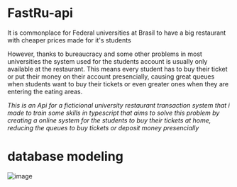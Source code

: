 # FastRu-api
It is commonplace for Federal universities at Brasil to have a big restaurant with cheaper prices made for it's students 

However, thanks to bureaucracy and some other problems in most universities the system used for the students account is usually only
available at the restaurant. This means every student has to buy their ticket or put their money on their account presencially, causing great queues when students want to buy their tickets or even greater ones when they are entering the eating areas.

*This is an Api for a ficticional university restaurant transaction system that i made to train some skills in typescript that aims to solve this problem by creating a online system for the students to buy their tickets at home, reducing the queues to buy tickets or deposit money presencially*

# database modeling

![image](https://user-images.githubusercontent.com/83618808/230745447-42975c51-2bbb-4566-8235-ceb97a11c237.png)
